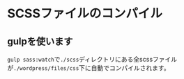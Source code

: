 # SCSSファイルのコンパイル

## gulpを使います
``gulp sass:watch``で``./scss``ディレクトリにある全scssファイルが``./wordpress/files/css``下に自動でコンパイルされます。